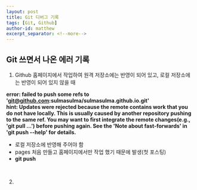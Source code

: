 ```yaml
---
layout: post
title: Git 디버그 기록
tags: [Git, Github]
author-id: matthew
excerpt_separator: <!--more-->
---
```


## Git 쓰면서 나온 에러 기록
<!--more-->

1. Github 홈페이지에서 작업하여 원격 저장소에는 반영이 되어 있고, 로컬 저장소에는 반영이 되어 있지 않을 때

**error: failed to push some refs to 'git@github.com:sulmasulma/sulmasulma.github.io.git'<br>
hint: Updates were rejected because the remote contains work that you do not have locally. This is usually caused by another repository pushing to the same ref. You may want to first integrate the remote changes(e.g., 'git pull ...') before pushing again. See the 'Note about fast-forwards' in 'git push --help' for details.**

- 로컬 저장소에 반영해 주어야 함
- pages 처음 만들고 홈페이지에서만 작업 했기 때문에 발생(첫 포스팅)
- **git push**
<br>

2. 
